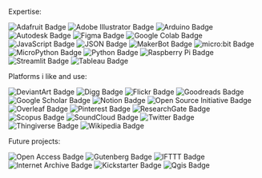 

<!--
**rizMehdi/rizMehdi** is a ✨ _special_ ✨ repository because its `README.md` (this file) appears on your GitHub profile.

Here are some ideas to get you started:

- 🔭 I’m currently working on ...
- 🌱 I’m currently learning ...
- 👯 I’m looking to collaborate on ...
- 🤔 I’m looking for help with ...
- 💬 Ask me about ...
- 📫 How to reach me: ...
- 😄 Pronouns: ...
- ⚡ Fun fact: ...
-->

Expertise: 

![Adafruit Badge](https://img.shields.io/badge/Adafruit-000?logo=adafruit&logoColor=fff&style=flat-square)
![Adobe Illustrator Badge](https://img.shields.io/badge/Adobe%20Illustrator-FF9A00?logo=adobeillustrator&logoColor=fff&style=flat-square)
![Arduino Badge](https://img.shields.io/badge/Arduino-00979D?logo=arduino&logoColor=fff&style=flat-square)
![Autodesk Badge](https://img.shields.io/badge/Autodesk-0696D7?logo=autodesk&logoColor=fff&style=flat-square)
![Figma Badge](https://img.shields.io/badge/Figma-F24E1E?logo=figma&logoColor=fff&style=flat-square)
![Google Colab Badge](https://img.shields.io/badge/Google%20Colab-F9AB00?logo=googlecolab&logoColor=fff&style=flat-square)
![JavaScript Badge](https://img.shields.io/badge/JavaScript-F7DF1E?logo=javascript&logoColor=000&style=flat-square)
![JSON Badge](https://img.shields.io/badge/JSON-000?logo=json&logoColor=fff&style=flat-square)
![MakerBot Badge](https://img.shields.io/badge/MakerBot-FF1E0D?logo=makerbot&logoColor=fff&style=flat-square)
![micro:bit Badge](https://img.shields.io/badge/micro%3Abit-00ED00?logo=microbit&logoColor=000&style=flat-square)
![MicroPython Badge](https://img.shields.io/badge/MicroPython-2B2728?logo=micropython&logoColor=fff&style=flat-square)
![Python Badge](https://img.shields.io/badge/Python-3776AB?logo=python&logoColor=fff&style=flat-square)
![Raspberry Pi Badge](https://img.shields.io/badge/Raspberry%20Pi-A22846?logo=raspberrypi&logoColor=fff&style=flat-square)
![Streamlit Badge](https://img.shields.io/badge/Streamlit-FF4B4B?logo=streamlit&logoColor=fff&style=flat-square)
![Tableau Badge](https://img.shields.io/badge/Tableau-E97627?logo=tableau&logoColor=fff&style=flat-square)


Platforms i like and use: 

![DeviantArt Badge](https://img.shields.io/badge/DeviantArt-05CC47?logo=deviantart&logoColor=fff&style=flat-square)
![Digg Badge](https://img.shields.io/badge/Digg-000?logo=digg&logoColor=fff&style=flat-square)
![Flickr Badge](https://img.shields.io/badge/Flickr-0063DC?logo=flickr&logoColor=fff&style=flat-square)
![Goodreads Badge](https://img.shields.io/badge/Goodreads-372213?logo=goodreads&logoColor=fff&style=flat-square)
![Google Scholar Badge](https://img.shields.io/badge/Google%20Scholar-4285F4?logo=googlescholar&logoColor=fff&style=flat-square)
![Notion Badge](https://img.shields.io/badge/Notion-000?logo=notion&logoColor=fff&style=flat-square)
![Open Source Initiative Badge](https://img.shields.io/badge/Open%20Source%20Initiative-3DA639?logo=opensourceinitiative&logoColor=fff&style=flat-square)
![Overleaf Badge](https://img.shields.io/badge/Overleaf-47A141?logo=overleaf&logoColor=fff&style=flat-square)
![Pinterest Badge](https://img.shields.io/badge/Pinterest-BD081C?logo=pinterest&logoColor=fff&style=flat-square)
![ResearchGate Badge](https://img.shields.io/badge/ResearchGate-0CB?logo=researchgate&logoColor=fff&style=flat-square)
![Scopus Badge](https://img.shields.io/badge/Scopus-E9711C?logo=scopus&logoColor=fff&style=flat-square)
![SoundCloud Badge](https://img.shields.io/badge/SoundCloud-F30?logo=soundcloud&logoColor=fff&style=flat-square)
![Twitter Badge](https://img.shields.io/badge/Twitter-1DA1F2?logo=twitter&logoColor=fff&style=flat-square)
![Thingiverse Badge](https://img.shields.io/badge/Thingiverse-248BFB?logo=thingiverse&logoColor=fff&style=flat-square)
![Wikipedia Badge](https://img.shields.io/badge/Wikipedia-000?logo=wikipedia&logoColor=fff&style=flat-square)


Future projects:

![Open Access Badge](https://img.shields.io/badge/Open%20Access-F68212?logo=openaccess&logoColor=fff&style=flat-square)
![Gutenberg Badge](https://img.shields.io/badge/Gutenberg-000?logo=gutenberg&logoColor=fff&style=flat-square)
![IFTTT Badge](https://img.shields.io/badge/IFTTT-000?logo=ifttt&logoColor=fff&style=flat-square)
![Internet Archive Badge](https://img.shields.io/badge/Internet%20Archive-666?logo=internetarchive&logoColor=fff&style=flat-square)
![Kickstarter Badge](https://img.shields.io/badge/Kickstarter-05CE78?logo=kickstarter&logoColor=fff&style=flat-square)
![Qgis Badge](https://img.shields.io/badge/Qgis-589632?logo=qgis&logoColor=fff&style=flat-square)

